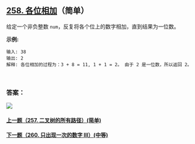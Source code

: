 ## [258. 各位相加](https://leetcode-cn.com/problems/add-digits/)（简单）

给定一个非负整数 `num`，反复将各个位上的数字相加，直到结果为一位数。

**示例:**

```
输入: 38
输出: 2 
解释: 各位相加的过程为：3 + 8 = 11, 1 + 1 = 2。 由于 2 是一位数，所以返回 2。
```

<br/>

### 答案：











![](https://img-blog.csdnimg.cn/20200807155236311.png)

#### [上一题（257. 二叉树的所有路径）(简单)](https://github.com/sdwwld/leetCode/blob/master/src/main/java/com/wld/java/leetcode/leetCode0257.md)

#### [下一题（260. 只出现一次的数字 III）(中等)](https://github.com/sdwwld/leetCode/blob/master/src/main/java/com/wld/java/leetcode/leetCode0260.md)